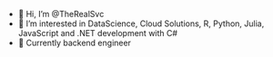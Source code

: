 - 👋 Hi, I’m @TheRealSvc
- 👀 I’m interested in DataScience, Cloud Solutions, R, Python, Julia, JavaScript and .NET development with C# 
- 🌱 Currently backend engineer

<!---
TheRealSvc/TheRealSvc is a ✨ special ✨ repository because its `README.md` (this file) appears on your GitHub profile.
You can click the Preview link to take a look at your changes.
--->

